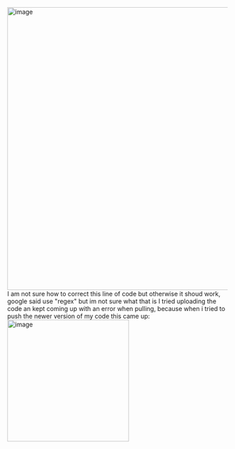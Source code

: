 <img width="646" alt="image" src="https://github.com/user-attachments/assets/496927f1-ccc7-4c2e-af8d-fb35ec91f6b7">
I am not sure how to correct this line of code but otherwise it shoud work, google said use "regex" but im not sure what that is
I tried uploading the code an kept coming up with an error when pulling, because when i tried to push the newer version of my code this came up:
<img width="278" alt="image" src="https://github.com/user-attachments/assets/411d7318-85a8-46bd-91f8-643ec9995557">
